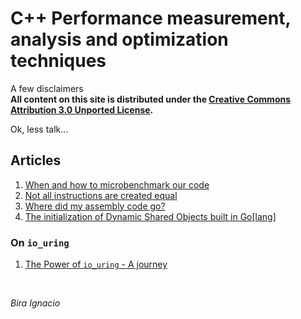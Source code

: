 # C++ Performance measurement, analysis and optimization techniques

A few disclaimers <br>
**All content on this site is distributed under the [Creative Commons Attribution 3.0 Unported License](http://creativecommons.org/licenses/by/3.0/deed.en_US).**

Ok, less talk...

## Articles

1. [When and how to microbenchmark our code](posts/microbench-01.md)
2. [Not all instructions are created equal](posts/instructions-01.md)
3. [Where did my assembly code go?](posts/processor-ports-01.md)
4. [The initialization of Dynamic Shared Objects built in Go[lang]](posts/go-runtime-initialization.md)

### On `io_uring`

1. [The Power of `io_uring` - A journey](posts/io_uring_journal_intro.md)

<br>

*Bira Ignacio*